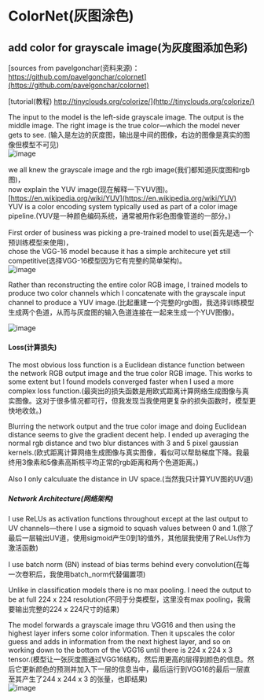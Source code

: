 # ColorNet(灰图涂色)
## add color for grayscale image(为灰度图添加色彩)  
[sources from  pavelgonchar(资料来源)：https://github.com/pavelgonchar/colornet](https://github.com/pavelgonchar/colornet)  

[tutorial(教程) http://tinyclouds.org/colorize/](http://tinyclouds.org/colorize/)

The input to the model is the left-side grayscale image. The output is the middle image. The right image is the true color—which the model never gets to see. (输入是左边的灰度图，输出是中间的图像，右边的图像是真实的图像但模型不可见)       
![image](https://wx2.sinaimg.cn/mw1024/8311c72dly1fuiqqzwumuj20im0cik4g.jpg)  

we all knew the grayscale image and the rgb image(我们都知道灰度图和rgb图)，  
now explain the YUV image(现在解释一下YUV图)。  
[https://en.wikipedia.org/wiki/YUV](https://en.wikipedia.org/wiki/YUV)   
YUV is a color encoding system typically used as part of a color image pipeline.(YUV是一种颜色编码系统，通常被用作彩色图像管道的一部分。)  

First order of business was picking a pre-trained model to use(首先是选一个预训练模型来使用)，  
chose the VGG-16 model because it has a simple architecure yet still competitive(选择VGG-16模型因为它有完整的简单架构)。  
![image](https://wx2.sinaimg.cn/mw1024/8311c72dly1fuiqve0u26j20fj0g93yn.jpg)  

Rather than reconstructing the entire color RGB image, I trained models to produce two color channels which I concatenate with the grayscale input channel to produce a YUV image.(比起重建一个完整的rgb图，我选择训练模型生成两个色道，从而与灰度图的输入色道连接在一起来生成一个YUV图像)。     

![image](https://wx1.sinaimg.cn/mw1024/8311c72dly1fuirewjs2mj20gc09nmx5.jpg)  

#### Loss(计算损失)   
The most obvious loss function is a Euclidean distance function between the network RGB output image and the true color RGB image. This works to some extent but I found models converged faster when I used a more complex loss function.(最突出的损失函数是用欧式距离计算网络生成图像与真实图像。这对于很多情况都可行，但我发现当我使用更复杂的损失函数时，模型更快地收敛。)    

Blurring the network output and the true color image and doing Euclidean distance seems to give the gradient decent help. I ended up averaging the normal rgb distance and two blur distances with 3 and 5 pixel gaussian kernels.(欧式距离计算网络生成图像与真实图像，看似可以帮助梯度下降。我最终用3像素和5像素高斯核平均正常的rgb距离和两个色道距离。)  

Also I only calculuate the distance in UV space.(当然我只计算YUV图的UV道)  

##### Network Architecture(网络架构)  
I use ReLUs as activation functions throughout except at the last output to UV channels—there I use a sigmoid to squash values between 0 and 1.(除了最后一层输出UV道，使用sigmoid产生0到1的值外，其他层我使用了ReLUs作为激活函数)  

I use batch norm (BN) instead of bias terms behind every convolution(在每一次卷积后，我使用batch_norm代替偏置项)  

Unlike in classification models there is no max pooling. I need the output to be at full 224 x 224 resolution(不同于分类模型，这里没有max pooling，我需要输出完整的224 x 224尺寸的结果)  

The model forwards a grayscale image thru VGG16 and then using the highest layer infers some color information. Then it upscales the color guess and adds in information from the next highest layer, and so on working down to the bottom of the VGG16 until there is 224 x 224 x 3 tensor.(模型让一张灰度图通过VGG16结构，然后用更高的层得到颜色的信息。然后它更新颜色的预测并加入下一层的信息当中，最后运行到VGG16的最后一层直至其产生了244 x 244 x 3 的张量，也即结果)  
![image](https://wx2.sinaimg.cn/mw1024/8311c72dly1fuikwv7iavj20c90jm3yv.jpg)  

